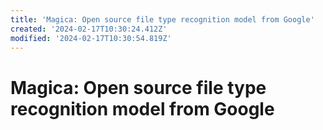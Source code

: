 ```yaml
---
title: 'Magica: Open source file type recognition model from Google'
created: '2024-02-17T10:30:24.412Z'
modified: '2024-02-17T10:30:54.819Z'
---
```


# Magica: Open source file type recognition model from Google


